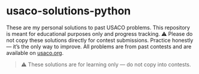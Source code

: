 # usaco-solutions-python
These are my personal solutions to past USACO problems. This repository is meant for educational purposes only and progress tracking.  ⚠️ Please do not copy these solutions directly for contest submissions. Practice honestly — it’s the only way to improve.  All problems are from past contests and are available on [usaco.org](https://usaco.org).
> ⚠️ These solutions are for learning only — do not copy into contests.
